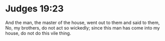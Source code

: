 # Judges 19:23

And the man, the master of the house, went out to them and said to them, No, my brothers, do not act so wickedly; since this man has come into my house, do not do this vile thing.
